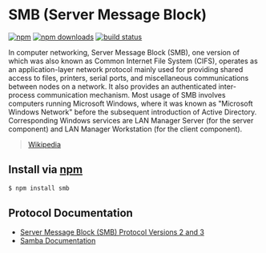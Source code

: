 # SMB (Server Message Block)
[![npm](http://img.shields.io/npm/v/smb.svg?style=flat)](https://npmjs.com/smb)
[![npm downloads](http://img.shields.io/npm/dm/smb.svg?style=flat)](https://npmjs.com/smb)
[![build status](http://img.shields.io/travis/jhermsmeier/node-smb.svg?style=flat)](https://travis-ci.org/jhermsmeier/node-smb)

In computer networking, Server Message Block (SMB), one version of which was also known as Common Internet File System (CIFS), operates as an application-layer network protocol mainly used for providing shared access to files, printers, serial ports, and miscellaneous communications between nodes on a network. It also provides an authenticated inter-process communication mechanism. Most usage of SMB involves computers running Microsoft Windows, where it was known as "Microsoft Windows Network" before the subsequent introduction of Active Directory. Corresponding Windows services are LAN Manager Server (for the server component) and LAN Manager Workstation (for the client component).

> [Wikipedia](https://en.wikipedia.org/wiki/Server_Message_Block)

## Install via [npm](https://npmjs.com)

```sh
$ npm install smb
```

## Protocol Documentation

- [Server Message Block (SMB) Protocol Versions 2 and 3](https://msdn.microsoft.com/en-us/library/cc246482.aspx)
- [Samba Documentation](https://www.samba.org/samba/docs/)
